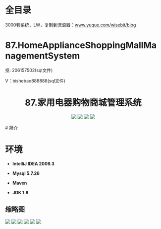 # 全目录

3000套系统，LW，复制到流浪器：www.yuque.com/wisebit/blog

# 87.HomeApplianceShoppingMallManagementSystem

<p>抠: 206157502(sql文件)</p>
<p>V：bishebao888888(sql文件)</p>

<p><h1 align="center">87.家用电器购物商城管理系统</h1></p>

<p align="center">
	<img src="https://img.shields.io/badge/jdk-1.8-orange.svg"/>
    <img src="https://img.shields.io/badge/servlet-5.x-lightgrey.svg"/>
    <img src="https://img.shields.io/badge/jsp-3.x-blue.svg"/>
    <img src="https://img.shields.io/badge/jdbc-3.x-blue.svg"/>
</p>
# 简介



# 环境

- <b>IntelliJ IDEA 2009.3</b>

- <b>Mysql 5.7.26</b>

- <b>Maven</b>

- <b>JDK 1.8</b>


## 缩略图

![](https://bitwise.oss-cn-heyuan.aliyuncs.com/2024/9/10/83fca0df-b5d3-46cb-b377-52c08161403d.png)
![](https://bitwise.oss-cn-heyuan.aliyuncs.com/2024/9/10/ae0c0ad3-0ca1-4975-8b9d-7cce60bd7667.png)
![](https://bitwise.oss-cn-heyuan.aliyuncs.com/2024/9/10/5f8222dd-1152-49de-93ee-adc2bc479292.png)
![](https://bitwise.oss-cn-heyuan.aliyuncs.com/2024/9/10/5d9264c8-4a70-4e3a-a646-5da429307614.png)
![](https://bitwise.oss-cn-heyuan.aliyuncs.com/2024/9/10/1a15e0ff-780c-48e0-abf5-59ce91bad82f.png)
![](https://bitwise.oss-cn-heyuan.aliyuncs.com/2024/9/10/e9f126df-4525-4a2b-9c2e-8dc3fda2c6e2.png)



